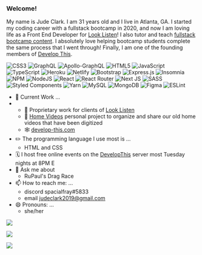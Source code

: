 ### Welcome!

My name is Jude Clark. I am 31 years old and I live in Atlanta, GA. I started my coding career with a fullstack bootcamp in 2020, and now I am loving life as a Front End Developer for [Look Listen](https://github.com/looklisten)! I also tutor and teach [fullstack bootcamp content](https://github.com/coding-boot-camp). I absolutely love helping bootcamp students complete the same process that I went through! Finally, I am one of the founding members of [Develop This](https://github.com/DevelopThisOfficial).

![CSS3](https://img.shields.io/badge/css3-%231572B6.svg?style=for-the-badge&logo=css3&logoColor=white) ![GraphQL](https://img.shields.io/badge/-GraphQL-E10098?style=for-the-badge&logo=graphql&logoColor=white) ![Apollo-GraphQL](https://img.shields.io/badge/-ApolloGraphQL-311C87?style=for-the-badge&logo=apollo-graphql) ![HTML5](https://img.shields.io/badge/html5-%23E34F26.svg?style=for-the-badge&logo=html5&logoColor=white) ![JavaScript](https://img.shields.io/badge/javascript-%23323330.svg?style=for-the-badge&logo=javascript&logoColor=%23F7DF1E) ![TypeScript](https://img.shields.io/badge/typescript-%23007ACC.svg?style=for-the-badge&logo=typescript&logoColor=white) ![Heroku](https://img.shields.io/badge/heroku-%23430098.svg?style=for-the-badge&logo=heroku&logoColor=white) ![Netlify](https://img.shields.io/badge/netlify-%23000000.svg?style=for-the-badge&logo=netlify&logoColor=#00C7B7) ![Bootstrap](https://img.shields.io/badge/bootstrap-%23563D7C.svg?style=for-the-badge&logo=bootstrap&logoColor=white) ![Express.js](https://img.shields.io/badge/express.js-%23404d59.svg?style=for-the-badge&logo=express&logoColor=%2361DAFB) ![Insomnia](https://img.shields.io/badge/Insomnia-black?style=for-the-badge&logo=insomnia&logoColor=5849BE) ![NPM](https://img.shields.io/badge/NPM-%23000000.svg?style=for-the-badge&logo=npm&logoColor=white) ![NodeJS](https://img.shields.io/badge/node.js-6DA55F?style=for-the-badge&logo=node.js&logoColor=white)  ![React](https://img.shields.io/badge/react-%2320232a.svg?style=for-the-badge&logo=react&logoColor=%2361DAFB) ![React Router](https://img.shields.io/badge/React_Router-CA4245?style=for-the-badge&logo=react-router&logoColor=white) ![Next JS](https://img.shields.io/badge/Next-black?style=for-the-badge&logo=next.js&logoColor=white) ![SASS](https://img.shields.io/badge/SASS-hotpink.svg?style=for-the-badge&logo=SASS&logoColor=white) ![Styled Components](https://img.shields.io/badge/styled--components-DB7093?style=for-the-badge&logo=styled-components&logoColor=white) ![Yarn](https://img.shields.io/badge/yarn-%232C8EBB.svg?style=for-the-badge&logo=yarn&logoColor=white) ![MySQL](https://img.shields.io/badge/mysql-%2300f.svg?style=for-the-badge&logo=mysql&logoColor=white) 
![MongoDB](https://img.shields.io/badge/MongoDB-%234ea94b.svg?style=for-the-badge&logo=mongodb&logoColor=white) ![Figma](https://img.shields.io/badge/figma-%23F24E1E.svg?style=for-the-badge&logo=figma&logoColor=white) ![ESLint](https://img.shields.io/badge/ESLint-4B3263?style=for-the-badge&logo=eslint&logoColor=white) 

- 🔭 Current Work ...
- - 🏦 Proprietary work for clients of [Look Listen](https://www.looklisten.com/)
  - 🚧 [Home Videos](https://github.com/judeclark19/home-videos) personal project to organize and share our old home videos that have been digitized
  - 🕸️ [develop-this.com](https://www.develop-this.com/)
- ✏️ The programming language I use most is ...
  -  HTML and CSS
- 🗓️ I host free online events on the [DevelopThis](https://www.develop-this.com/) server most Tuesday nights at 8PM E
- 💬 Ask me about 
  - RuPaul's Drag Race
- 📫 How to reach me: ...
  - discord spacialfray#5833
  - email judeclark2019@gmail.com
- 😄 Pronouns: ...
  - she/her

![](https://github-readme-stats.vercel.app/api?username=judeclark19&theme=synthwave&hide_border=false&include_all_commits=true&count_private=true&show_icons=true)

![](https://github-readme-streak-stats.herokuapp.com/?user=judeclark19&theme=synthwave&hide_border=false&show_icons=true)

![](https://github-readme-stats.vercel.app/api/top-langs/?username=judeclark19&theme=synthwave&hide_border=false&include_all_commits=true&count_private=true&layout=compact&show_icons=true)
